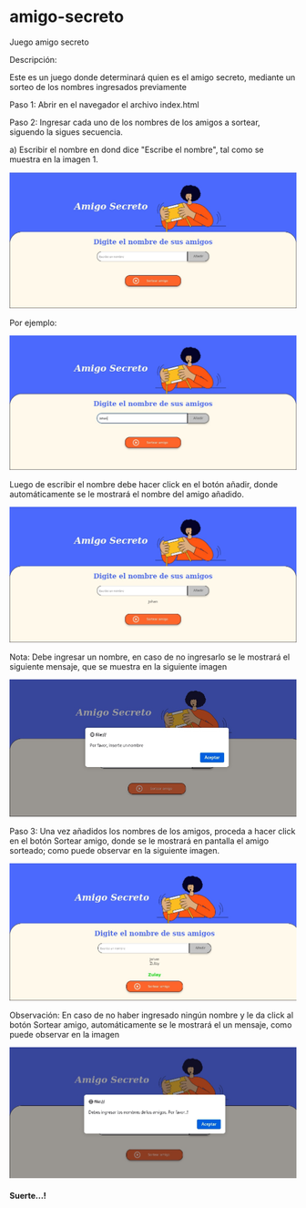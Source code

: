 # amigo-secreto
<p> Juego amigo secreto</p>
<p>Descripción:</p>
<p>Este es un juego donde determinará quien es el amigo secreto, mediante un sorteo de los nombres ingresados previamente</p>
<Para jugar debe seguir los siguientes pasos:>
<p>Paso 1: Abrir en el navegador el archivo index.html</p>
<p>Paso 2: Ingresar cada uno de los nombres de los amigos a sortear, siguendo la sigues secuencia.</p>
<p>a) Escribir el nombre en dond dice "Escribe el nombre", tal como se muestra en la imagen 1.</p>
<img src="assets/01.png" alt="Imagen 1">
<p>Por ejemplo:</p>
<img src="assets/2.png" alt="Imagen 2">
<p> Luego de escribir el nombre debe hacer click en el botón añadir, donde automáticamente se le mostrará el nombre del amigo añadido.</p>
<img src="assets/3.png" alt="Imagen 3">
<p>Nota: Debe ingresar un nombre, en caso de no ingresarlo se le mostrará el siguiente mensaje, que se muestra en la siguiente imagen</p>
<img src="assets/1.png" alt="Imagen 4">
<p>Paso 3: Una vez añadidos los nombres de los amigos, proceda a hacer click en el botón Sortear amigo, donde se le mostrará en pantalla el amigo sorteado; como puede observar en la siguiente imagen.</p>
<img src="assets/6.png" alt="Imagen 5">
<p> Observación: En caso de no haber ingresado ningún nombre y le da click al botón Sortear amigo, automáticamente se le mostrará el un mensaje, como puede observar en la imagen</p>
<img src="assets/5.png" alt="Imágen 6">
<h4> Suerte...! </h4> 
